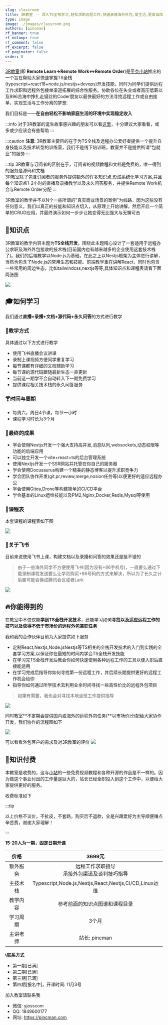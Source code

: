 ```yaml
---
slug: classroom
title: 3R教室 -- 深入TS全栈学习,轻松求职远程工作,快速承接海外外包,爱生活,更爱自由!
type: image
image: ./images/classroom.png
authors: [pincman]
rf_banner: true
rf_noloop: true
rf_comment: false
rf_excerpt: false
rf_paginator: false
order: 0
---
```


[site]:  https://pincman.com
[classroom]: /classroom
[story]: /story
[subscriber]:  /about#订阅者
[react18-course]: /docs/courses/react18-practise
[nestjs-course]: /docs/courses/nestjs-practise/

[3R教室][classroom](即 **Remote Learn->Remote Work<->Remote Order**)是[平克小站][site]推出的一个旨在帮助大家快速掌握TS全栈(typescript+react18+node.js/nestjs+devops)开发技能，同时为同学们提供远程工作求职和远程外包接单渠道拓展的综合性服务。协助各位在失业或者高压低薪以及996苦海中挣扎走钢丝的Coder朋友以最快最好的方法寻找远程工作或自由接单，实现生活与工作分离的梦想.

我们目标是——**在自由轻松不影响家庭生活的环境中实现稳定收入**

:::info
对于3R教室的诞生故事感兴趣的朋友可以看[这里][story]，十分建议大家看看，或多或少应该会有些帮助
:::

:::caution
**注意**: 3R教室主要目的在于为TS全栈及远程办公爱好者提供一个提升自身技能以及技术转型的训练营，我们不是线下培训班，教室并不是提供所谓"包就业"的服务
:::

:::tip
3R教室与订阅者的区别在于，订阅者的视频教程和文档是免费的，唯一得到的服务是源码和文档<br />3R教室除了包含订阅者的服务外提供额外的许多知识点,形成系统化学习方案,并且每个知识点1-2小时的直播及录播教学以及永久问答服务，并提供Remote Work机会与Remote Order分配
:::

3R教室的教学并不以N个一些所谓的"真实商业场景的案例"为线路，因为这些没有任何意义。我们以真正的技能和知识点切入，从原理上开始讲解，然后开启一个简单的CRUD应用，并最终演示如何一步步让她变得无比强大与无懈可击

## 🧊知识点

3R教室的教学内容主题为**TS全栈开发**，围绕此主题精心设计了一套适用于远程办公求职及海外外包接收的技术栈(目前国内也有越来越多的企业使用这套技术栈了)。我们的后端教学以Node.js为基础，在此之上以Nestjs框架为主体进行讲解，当然也包含了Node.js的常用生态和技能。前端教学重在讲解React，同时也包含一些常用的周边生态，比如tailwindcss,nextjs等等,具体知识点和课程表请看下面两张图

![](https://img.pincman.com/media202210171505845.png)

## 🎓如何学习

我们通过**直播+录播+文档+源代码+永久问答**的方式进行教学

### 📏教学方式

具体通过以下方式进行教学

- 使用飞书直播会议讲课
- 录制上课视频方便同学重复学习
- 每节课都有详细的文档辅助学习
- 每节课的源代码跟随最新生态一直更新
- 当前这一期学不会自动转入下一期免费学习
- 提供课程相关技术栈的永久问答服务

### 🍸时间与周期

- 每周六，周日4节课，每节一小时
- 课程学习时长为3个月

### 🍍最终的成果

- 学会使用Nestjs开发一个强大支持高并发,消息队列,websockets,动态权限等功能的后端应用
- 可以独立开发一个vite+react+ts的后台管理系统
- 使用Nextjs开发一个SSR网站并托管在你自己的服务器
- 学会使用Docusaurus构建一个精美的静态博客以提升求职竞争力
- 学会团队协作开发(git,pr,review,merge,nosion任务等)以便更好的适应远程办公
- 学会使用Gitea,Drone等构建简单的CI/CD平台
- 学会基本的Linux运维技能以及PM2,Nginx,Docker,Redis,Mysql等使用

### 📝课程表

本套课程的课程表如下图

![](https://img.pincman.com/media202210171503625.png)

### 🚀关于飞书

目前来说使用飞书上课，构建文档以及录播和问答的效果还是挺不错的

> 由于一些海外同学不方便使用飞书(因为没有+86手机号)，一直要么通过下载录制课程发送要么让学员购买+86号码的方式来解决，所以为了长久之计后面可能会换成腾讯会议或者Lark

![](https://img.pincman.com/media202210192038222.png)

## 🔥你能得到的

在教室中不仅仅能**学到TS全栈开发技术**，还能学习如何**寻找以及适应远程工作的技巧以及获得不低于市场价的远程外包兼职任务**

我和我的合作伙伴目前为大家提供如下服务

-   定制React,Nextjs,Node.jsNestjs等TS相关的全栈开发技术的入门到实践的全套学习方案,以保证你在最短的时间内学会TS全栈开发技能
-   在学习完TS全栈开发后教会你如何快速使用各种远程工作的工具以便入职后直接能适用
-   在学习完成后指导你如何寻找第一份远程工作，并后续长期提供更好的远程工作机会给你
-   指导你如何通过所学技术去利用业余时间寻找一些高性价比的远程外包项目

> 如果有需要，我也会对寻找本地坐班工作提供指导

![](https://img.pincman.com/media/202210160223823.png)

同时教室**不定期会提供国内或海外的远程外包任务(**以市场价)分配给大家协作开发，我们协作的流程图如下

![](https://img.pincman.com/media202210141650562.png)

可以看看外包客户的需求及对3R教室的评价
![](https://img.pincman.com/media202210192204674.jpg)

## 🔔知识付费

本教室是收费的，这与[小站](https://pincman.com/)的一些免费视频教程和各种开源的作品是不一样的。因为做这个事业付出的工作量是巨大的，站长已经全职投入到这个工作中，以便给大家提供更好的服务。

收费标准如下

:::tip

以上价格不议价，不扯皮，不套路，购买后不退款，全是兴趣爱好为主导顺便赚点辛苦费，谢谢大家理解！

:::

**15-20人为一期，固定日期开课**

|   价格   |                         3699元                         |
| :------: | :----------------------------------------------------: |
| 额外服务 |    远程工作求职指导<br />承接外包渠道及谈判技巧指导    |
| 主技术栈 | Typescript,Node.js,Nestjs,React,Nextjs,CI/CD,Linux运维 |
| 教学内容 |             参考前面的知识点图谱和课程目录             |
| 学习周期 |                         3个月                          |
| 主讲老师 |                     站长: pincman                      |

**📞联系方式**

-   第一期[已满]
-   第二期[已满]
-   第三期[已满]
-   第四期[报名中]，开课时间: 11月3号

加入教室请联系我

- 微信: yjosscom
- QQ: 1849600177
- 网址: https://pincman.com
